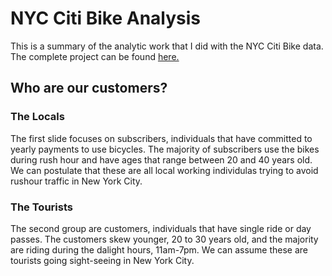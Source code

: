 # NYC Citi Bike Analysis 
This is a summary of the analytic work that I did with the NYC Citi Bike data. The complete project can be found [here.](https://public.tableau.com/profile/jasmeer.sangha#!/)
## Who are our customers?
### The Locals
The first slide focuses on subscribers, individuals that have committed to yearly payments to use bicycles. The majority of subscribers use the bikes during rush hour and have ages that range between 20 and 40 years old. We can postulate that these are all local working individulas trying to avoid rushour traffic in New York City.

### The Tourists
The second group are customers, individuals that have single ride or day passes. The customers skew younger, 20 to 30 years old, and the majority are riding during the dalight hours, 11am-7pm. We can assume these are tourists going sight-seeing in New York City.


## 
